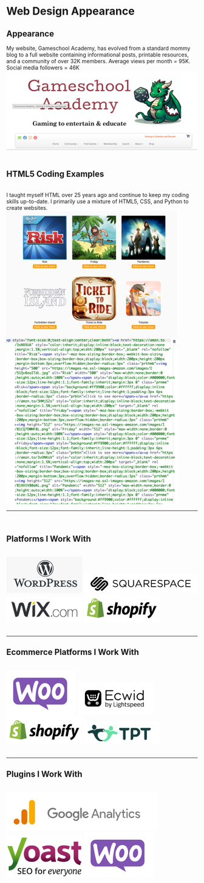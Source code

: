 # Web Design Appearance
## Appearance
My website, Gameschool Academy, has evolved from a standard mommy blog to a full website containing informational posts, printable resources, and a community of over 32K members. Average views per month = 95K. Social media followers = 46K
<br>
<a href="https://github.com/meggrooms/Gameschool_Academy/commit/1f4bbd9ee432cbd3b1735a86bbd6b02d91c92e57">
<img src="https://raw.githubusercontent.com/meggrooms/Gameschool_Academy/1f4bbd9ee432cbd3b1735a86bbd6b02d91c92e57/Screenshot%202024-05-31%20at%2012.25.35%20PM.png"> </a>
<br>
<br>


## HTML5 Coding Examples
<br> 
I taught myself HTML over 25 years ago and continue to keep my coding skills up-to-date. I primarily use a mixture of HTML5, CSS, and Python to create websites.
<br>
<a href="https://github.com/meggrooms/Gameschool_Academy/blob/main/Screenshot%202024-05-31%20at%2012.07.58%20PM.png">
<img src=https://github.com/meggrooms/Gameschool_Academy/blob/main/Screenshot%202024-05-31%20at%2012.07.58%20PM.png?raw=true" width=450 align="left"></a>
<a href="https://github.com/meggrooms/Gameschool_Academy/blob/main/Screenshot%202024-05-31%20at%2012.12.55%20PM.png">
<img src="https://github.com/meggrooms/Gameschool_Academy/blob/main/Screenshot%202024-05-31%20at%2012.12.55%20PM.png?raw=true" width=450">
</a>

<hr>

<BR>

## Platforms I Work With
<BR>
<a href="https://wordpress.com">
<img src="https://github.com/meggrooms/webdesign/blob/main/Screenshot%202024-05-31%20at%2012.56.57%20PM.png?raw=true" width=200"></a>

<a href="https://squarespace.com">
<img src="https://github.com/meggrooms/webdesign/blob/main/Squarespace_logo_PNG5.png?raw=true" width=300"></a>

<a href="https://wix.com">
<img src="https://github.com/meggrooms/webdesign/blob/main/wix-com(1).jpg?raw=true" width=200"></a>

<a href="shopify.com">
<img src="https://github.com/meggrooms/Gameschool_Academy/blob/main/9f2c56f4979acbc65a3617c005ee7021(1).png?raw=true" width=200"></a>

<BR>
<BR>
<hr>

## Ecommerce Platforms I Work With
<br>
<a href="https://woocommerce.com/">
<img src="https://github.com/meggrooms/Gameschool_Academy/blob/main/Screenshot%202024-05-31%20at%2012.37.55%20PM.png?raw=true" with=100"></a>
  
<a href="https://www.ecwid.com/">
<img src="https://raw.githubusercontent.com/meggrooms/Gameschool_Academy/383e6538739171df315092a0b98ff0eef207e9f4/Screenshot%202024-05-31%20at%2012.36.04%20PM.png" width=200"></a>

<a href="shopify.com">
<img src="https://github.com/meggrooms/Gameschool_Academy/blob/main/9f2c56f4979acbc65a3617c005ee7021(1).png?raw=true" width=200"></a>

<a href="https://teacherspayteachers.com">
<img src="https://raw.githubusercontent.com/meggrooms/webdesign/d760e7bebf895d46b4ccf00df91d5ef9fedcb3c5/Screenshot%202024-05-31%20at%2012.48.08%20PM.png" width=200"></a>


<br>
<br>
<hr>
<h2>Plugins I Work With</h2>
<BR>
<a href="https://analytics.google.com">
<img src="https://github.com/meggrooms/webdesign/blob/main/Screenshot%202024-05-31%20at%201.21.33%20PM.png?raw=true" width=400"></a>

<a href="https://yoast.com">
<img src="https://github.com/meggrooms/webdesign/blob/main/Screenshot%202024-05-31%20at%201.26.06%20PM.png?raw=true" width=200"></a>

<a href="https://woocommerce.com/">
<img src="https://github.com/meggrooms/Gameschool_Academy/blob/main/Screenshot%202024-05-31%20at%2012.37.55%20PM.png?raw=true" with=150"></a>







